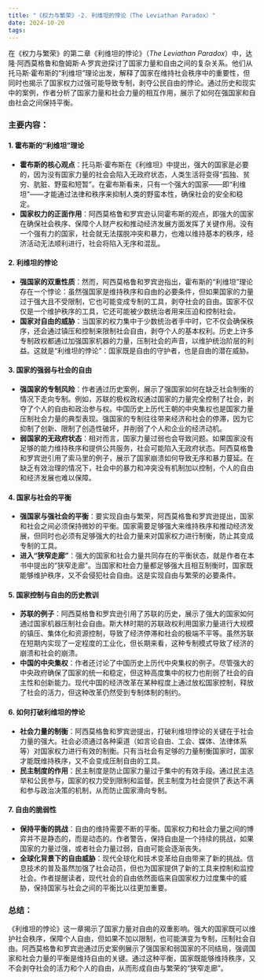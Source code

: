 ```yaml
---
title: "《权力与繁荣》-2. 利维坦的悖论（The Leviathan Paradox）"
date: 2024-10-20
tags: 
---
```

在《权力与繁荣》的第二章《利维坦的悖论》（*The Leviathan Paradox*）中，达隆·阿西莫格鲁和詹姆斯·A·罗宾逊探讨了国家力量和自由之间的复杂关系。他们从托马斯·霍布斯的“利维坦”理论出发，解释了国家在维持社会秩序中的重要性，但同时也揭示了国家权力过强可能导致专制，剥夺公民自由的悖论。通过历史和现实中的案例，作者分析了国家力量和社会力量的相互作用，展示了如何在强国家和自由社会之间保持平衡。

### 主要内容：

#### 1. **霍布斯的“利维坦”理论**
   - **霍布斯的核心观点**：托马斯·霍布斯在《利维坦》中提出，强大的国家是必要的，因为没有国家力量的社会会陷入无政府状态，人类生活将变得“孤独、贫穷、肮脏、野蛮和短暂”。在霍布斯看来，只有一个强大的国家——即“利维坦”——才能通过法律和秩序来抑制人类的野蛮本性，确保社会的安全和稳定。
   - **国家权力的正面作用**：阿西莫格鲁和罗宾逊认同霍布斯的观点，即强大的国家在确保社会秩序、保障个人财产权和推动经济发展方面发挥了关键作用。没有一个强有力的国家，社会就无法摆脱冲突和暴力，也难以维持基本的秩序，经济活动无法顺利进行，社会将陷入无序和混乱。

#### 2. **利维坦的悖论**
   - **强国家的双重性质**：然而，阿西莫格鲁和罗宾逊指出，霍布斯的“利维坦”理论存在一个悖论：虽然强国家是维持秩序和自由的必要条件，但如果国家的力量过于强大且不受限制，它也可能变成专制的工具，剥夺社会的自由。国家不仅仅是一个维护秩序的工具，它还可能被少数统治者用来压迫和控制社会。
   - **国家对自由的威胁**：当国家的权力集中于少数统治者手中时，它不仅会确保秩序，还会通过镇压和控制来限制社会自由，剥夺个人的基本权利。历史上许多专制政权都通过加强国家机器的力量，压制社会的声音，以维护统治阶层的利益。这就是“利维坦的悖论”：国家既是自由的守护者，也是自由的潜在威胁。

#### 3. **国家的强弱与社会的自由**
   - **强国家的专制风险**：作者通过历史案例，展示了强国家如何在缺乏社会制衡的情况下走向专制。例如，苏联的极权政权通过国家的力量完全控制了社会，剥夺了个人的自由和政治参与权。中国历史上历代王朝的中央集权也是国家力量压制社会力量的典型表现。强国家的专制往往带来经济和社会的停滞，因为它抑制了创新、限制了创造性破坏，并削弱了个人和企业的经济动机。
   - **弱国家的无政府状态**：相对而言，国家力量过弱也会导致问题。如果国家没有足够的能力维持秩序和提供公共服务，社会可能陷入无政府状态。阿西莫格鲁和罗宾逊引用了索马里的例子，展示了国家崩溃如何导致无序和暴力蔓延。在缺乏有效治理的情况下，社会中的暴力和冲突没有机制加以控制，个人的自由和经济发展也难以保障。

#### 4. **国家与社会的平衡**
   - **强国家与强社会的平衡**：要实现自由与繁荣，阿西莫格鲁和罗宾逊提出，国家和社会之间必须保持微妙的平衡。国家需要足够强大来维持秩序和推动经济发展，但同时也必须有足够强大的社会力量来对国家权力进行制衡，防止其变成专制的工具。
   - **进入“狭窄走廊”**：强大的国家和社会力量共同存在的平衡状态，就是作者在本书中提出的“狭窄走廊”。当国家和社会力量都足够强大且相互制衡时，国家既能够维护秩序，又不会侵犯社会自由。这是实现自由与繁荣的必要条件。

#### 5. **国家控制与自由的历史教训**
   - **苏联的例子**：阿西莫格鲁和罗宾逊引用了苏联的历史，展示了强大的国家如何通过国家机器压制社会自由。斯大林时期的苏联政权利用国家力量进行大规模的镇压、集体化和资源控制，导致了经济停滞和社会的极端不平等。虽然苏联在短期内实现了一定程度的工业化，但长期来看，这种专制模式导致了经济的崩溃和社会的崩溃。
   - **中国的中央集权**：作者还讨论了中国历史上历代中央集权的例子。尽管强大的中央政府确保了国家的统一和稳定，但这种高度集中的权力也削弱了社会的自主性和创新能力。现代中国的经济改革在某种程度上通过放松国家控制，释放了社会的活力，但这种改革仍然受到专制体制的制约。

#### 6. **如何打破利维坦的悖论**
   - **社会力量的制衡**：阿西莫格鲁和罗宾逊提出，打破利维坦悖论的关键在于社会力量的强大。社会必须通过各种渠道（如言论自由、工会、媒体、法律体系等）对国家权力进行有效的制衡。只有当社会有足够的力量制衡国家时，国家才能既维持秩序，又不会变成压制自由的工具。
   - **民主制度的作用**：民主制度是防止国家力量过于集中的有效手段。通过民主选举和公民参与，国家的权力受到限制和监督。民主制度为社会提供了表达不满和参与政治决策的机制，从而防止国家滑向专制。

#### 7. **自由的脆弱性**
   - **保持平衡的挑战**：自由的维持需要不断的平衡。国家权力和社会力量之间的博弈并不是静态的，而是动态的。作者警告，保持自由是一个持续的挑战，如果国家的力量过强，或者社会力量过弱，自由可能会逐渐丧失。
   - **全球化背景下的自由威胁**：现代全球化和技术变革给自由带来了新的挑战。信息技术的普及虽然加强了社会动员，但也为国家提供了新的工具来控制和监控社会。作者提醒读者，现代社会的自由依然面临来自国家权力过度集中的威胁，保持国家与社会之间的平衡比以往更加重要。

### 总结：
《利维坦的悖论》这一章揭示了国家力量对自由的双重影响。强大的国家既可以维护社会秩序，保障个人自由，但如果不加以限制，也可能演变为专制，压制社会自由。阿西莫格鲁和罗宾逊通过历史案例展示了强国家和弱国家的不同结局，强调国家和社会力量的平衡是维持自由的关键。通过这种平衡，国家既能够维持秩序，又不会剥夺社会的活力和个人的自由，从而形成自由与繁荣的“狭窄走廊”。
